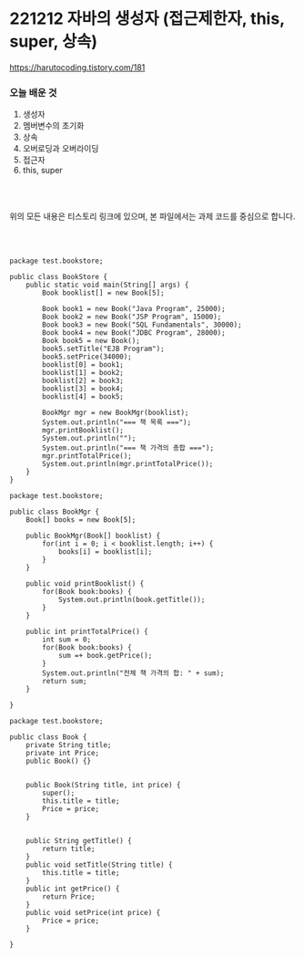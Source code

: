 # 221212 자바의 생성자 (접근제한자, this, super, 상속)
https://harutocoding.tistory.com/181
<br/>

<h3>오늘 배운 것</h3>
<ol>
  <li>생성자</li>
  <li>멤버변수의 초기화</li>
  <li>상속</li>
  <li>오버로딩과 오버라이딩</li>
  <li>접근자</li>
  <li>this, super</li>
</ol>
<br/><br/>

<p>위의 모든 내용은 티스토리 링크에 있으며, 본 파일에서는 과제 코드를 중심으로 합니다.</p>
<br/><br/>

```
package test.bookstore;

public class BookStore {
	public static void main(String[] args) {
		Book booklist[] = new Book[5];

		Book book1 = new Book("Java Program", 25000);
		Book book2 = new Book("JSP Program", 15000);
		Book book3 = new Book("SQL Fundamentals", 30000);
		Book book4 = new Book("JDBC Program", 28000);
		Book book5 = new Book();
		book5.setTitle("EJB Program");
		book5.setPrice(34000);
		booklist[0] = book1;
		booklist[1] = book2;
		booklist[2] = book3;
		booklist[3] = book4;
		booklist[4] = book5;
		
		BookMgr mgr = new BookMgr(booklist);
		System.out.println("=== 책 목록 ===");
		mgr.printBooklist();
		System.out.println("");
		System.out.println("=== 책 가격의 총합 ===");
		mgr.printTotalPrice();
		System.out.println(mgr.printTotalPrice());
	}
}
```

```
package test.bookstore;

public class BookMgr {
	Book[] books = new Book[5];

	public BookMgr(Book[] booklist) {
		for(int i = 0; i < booklist.length; i++) {
			books[i] = booklist[i];
		}
	}

	public void printBooklist() {
		for(Book book:books) {
			System.out.println(book.getTitle());
		}
	}

	public int printTotalPrice() {
		int sum = 0;
		for(Book book:books) {
			sum =+ book.getPrice();
		}
		System.out.println("전체 책 가격의 합: " + sum);
		return sum;
	}
	
}
```


```
package test.bookstore;

public class Book {
	private String title;
	private int Price;
	public Book() {}

	
	public Book(String title, int price) {
		super();
		this.title = title;
		Price = price;
	}


	public String getTitle() {
		return title;
	}
	public void setTitle(String title) {
		this.title = title;
	}
	public int getPrice() {
		return Price;
	}
	public void setPrice(int price) {
		Price = price;
	}

}

```







